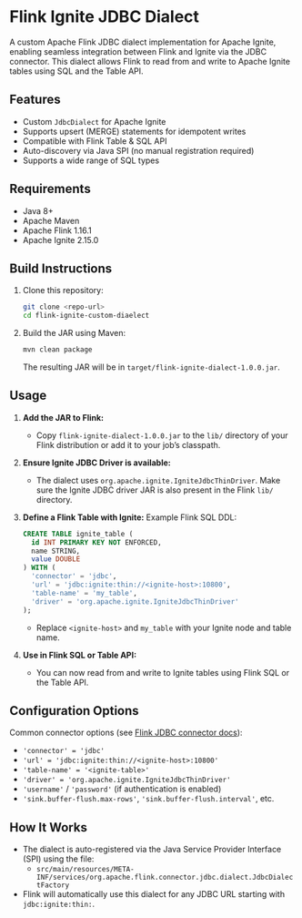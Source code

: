 # Flink Ignite JDBC Dialect

A custom Apache Flink JDBC dialect implementation for Apache Ignite, enabling seamless integration between Flink and Ignite via the JDBC connector. This dialect allows Flink to read from and write to Apache Ignite tables using SQL and the Table API.

## Features
- Custom `JdbcDialect` for Apache Ignite
- Supports upsert (MERGE) statements for idempotent writes
- Compatible with Flink Table & SQL API
- Auto-discovery via Java SPI (no manual registration required)
- Supports a wide range of SQL types

## Requirements
- Java 8+
- Apache Maven
- Apache Flink 1.16.1
- Apache Ignite 2.15.0

## Build Instructions
1. Clone this repository:
   ```sh
   git clone <repo-url>
   cd flink-ignite-custom-diaelect
   ```
2. Build the JAR using Maven:
   ```sh
   mvn clean package
   ```
   The resulting JAR will be in `target/flink-ignite-dialect-1.0.0.jar`.

## Usage
1. **Add the JAR to Flink:**
   - Copy `flink-ignite-dialect-1.0.0.jar` to the `lib/` directory of your Flink distribution or add it to your job’s classpath.
2. **Ensure Ignite JDBC Driver is available:**
   - The dialect uses `org.apache.ignite.IgniteJdbcThinDriver`. Make sure the Ignite JDBC driver JAR is also present in the Flink `lib/` directory.
3. **Define a Flink Table with Ignite:**
   Example Flink SQL DDL:
   ```sql
   CREATE TABLE ignite_table (
     id INT PRIMARY KEY NOT ENFORCED,
     name STRING,
     value DOUBLE
   ) WITH (
     'connector' = 'jdbc',
     'url' = 'jdbc:ignite:thin://<ignite-host>:10800',
     'table-name' = 'my_table',
     'driver' = 'org.apache.ignite.IgniteJdbcThinDriver'
   );
   ```
   - Replace `<ignite-host>` and `my_table` with your Ignite node and table name.

4. **Use in Flink SQL or Table API:**
   - You can now read from and write to Ignite tables using Flink SQL or the Table API.

## Configuration Options
Common connector options (see [Flink JDBC connector docs](https://nightlies.apache.org/flink/flink-docs-release-1.16/docs/connectors/table/jdbc/)):
- `'connector' = 'jdbc'`
- `'url' = 'jdbc:ignite:thin://<ignite-host>:10800'`
- `'table-name' = '<ignite-table>'`
- `'driver' = 'org.apache.ignite.IgniteJdbcThinDriver'`
- `'username'` / `'password'` (if authentication is enabled)
- `'sink.buffer-flush.max-rows'`, `'sink.buffer-flush.interval'`, etc.

## How It Works
- The dialect is auto-registered via the Java Service Provider Interface (SPI) using the file:
  - `src/main/resources/META-INF/services/org.apache.flink.connector.jdbc.dialect.JdbcDialectFactory`
- Flink will automatically use this dialect for any JDBC URL starting with `jdbc:ignite:thin:`.

